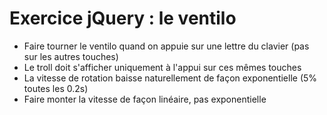 # Exercice jQuery : le ventilo

- Faire tourner le ventilo quand on appuie sur une lettre du clavier (pas sur les autres touches)
- Le troll doit s'afficher uniquement à l'appui sur ces mêmes touches
- La vitesse de rotation baisse naturellement de façon exponentielle (5% toutes les 0.2s)
- Faire monter la vitesse de façon linéaire, pas exponentielle
